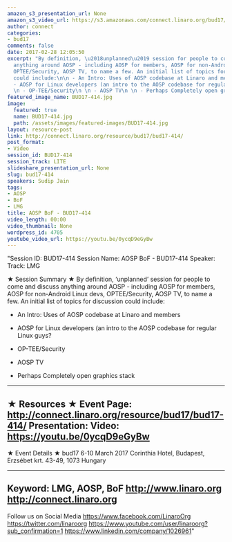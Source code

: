 ```yaml
---
amazon_s3_presentation_url: None
amazon_s3_video_url: https://s3.amazonaws.com/connect.linaro.org/bud17/Videos/Thursday/BUD17-414%20AOSP%20BoF.mp4
author: connect
categories:
- bud17
comments: false
date: 2017-02-28 12:05:50
excerpt: "By definition, \u2018unplanned\u2019 session for people to come and discuss
  anything around AOSP - including AOSP for members, AOSP for non-Android Linux devs,
  OPTEE/Security, AOSP TV, to name a few. An initial list of topics for discussion
  could include:\n\n - An Intro: Uses of AOSP codebase at Linaro and members\n \n
  - AOSP for Linux developers (an intro to the AOSP codebase for regular Linux guys?\n
  \n - OP-TEE/Security\n \n - AOSP TV\n \n - Perhaps Completely open graphics stack"
featured_image_name: BUD17-414.jpg
image:
  featured: true
  name: BUD17-414.jpg
  path: /assets/images/featured-images/BUD17-414.jpg
layout: resource-post
link: http://connect.linaro.org/resource/bud17/bud17-414/
post_format:
- Video
session_id: BUD17-414
session_track: LITE
slideshare_presentation_url: None
slug: bud17-414
speakers: Sudip Jain
tags:
- AOSP
- BoF
- LMG
title: AOSP BoF - BUD17-414
video_length: 00:00
video_thumbnail: None
wordpress_id: 4705
youtube_video_url: https://youtu.be/0ycqD9eGyBw
---
```


"Session ID: BUD17-414
Session Name: AOSP BoF - BUD17-414
Speaker: 
Track: LMG


★ Session Summary ★
By definition, ‘unplanned’ session for people to come and discuss anything around AOSP - including AOSP for members, AOSP for non-Android Linux devs, OPTEE/Security, AOSP TV, to name a few. An initial list of topics for discussion could include:

 - An Intro: Uses of AOSP codebase at Linaro and members
 
 - AOSP for Linux developers (an intro to the AOSP codebase for regular Linux guys?
 
 - OP-TEE/Security
 
 - AOSP TV
 
 - Perhaps Completely open graphics stack
---------------------------------------------------
★ Resources ★
Event Page: http://connect.linaro.org/resource/bud17/bud17-414/
Presentation: 
Video: https://youtu.be/0ycqD9eGyBw
 ---------------------------------------------------

★ Event Details ★
bud17
6-10 March 2017
Corinthia Hotel, Budapest,
Erzsébet krt. 43-49,
1073 Hungary

---------------------------------------------------
Keyword: LMG, AOSP, BoF
http://www.linaro.org
http://connect.linaro.org
---------------------------------------------------
Follow us on Social Media
https://www.facebook.com/LinaroOrg
https://twitter.com/linaroorg
https://www.youtube.com/user/linaroorg?sub_confirmation=1
https://www.linkedin.com/company/1026961"